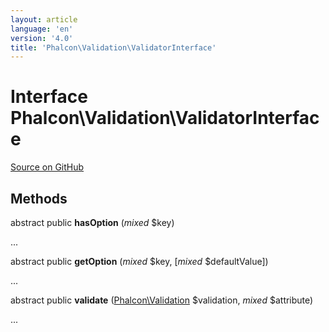 ```yaml
---
layout: article
language: 'en'
version: '4.0'
title: 'Phalcon\Validation\ValidatorInterface'
---
```

# Interface **Phalcon\Validation\ValidatorInterface**

<a href="https://github.com/phalcon/cphalcon/tree/v4.0.0/phalcon/validation/validatorinterface.zep" class="btn btn-default btn-sm">Source on GitHub</a>

## Methods
abstract public  **hasOption** (*mixed* $key)

...


abstract public  **getOption** (*mixed* $key, [*mixed* $defaultValue])

...


abstract public  **validate** ([Phalcon\Validation](api/Phalcon_Validation) $validation, *mixed* $attribute)

...


